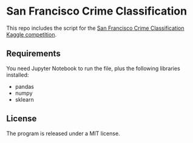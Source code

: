 # San Francisco Crime Classification
This repo includes the script for the [San Francisco Crime Classification Kaggle competition](https://www.kaggle.com/c/sf-crime).

## Requirements
You need Jupyter Notebook to run the file, plus the following libraries installed:
- pandas
- numpy
- sklearn

## License
The program is released under a MIT license.